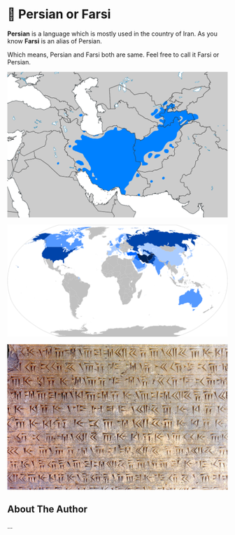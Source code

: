 # 🕌 Persian or Farsi

**Persian** is a language which is mostly used in the country of Iran. As you know **Farsi**
is an alias of Persian.

Which means, Persian and Farsi both are same. Feel free to call it Farsi or
Persian.

![Areas with Persian-speakers as mother tongue](_static/images/persian-farsi/Persian_Language_Location_Map.svg.png)

![Map showing the presence of Persian speakers in the countries of the world by shades of blue](_static/images/persian-farsi/Map_of_Persian_speakers.svg.png)

![An Old Persian inscription written in Old Persian cuneiform in Persepolis, Iran](_static/images/persian-farsi/Perspolis_Inscription.jpg)

## About The Author

...
